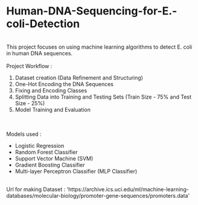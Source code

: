 # Human-DNA-Sequencing-for-E.-coli-Detection
<br>
This project focuses on using machine learning algorithms to detect E. coli in human DNA sequences.
<br> <br>
Project Workflow :
<br>
<ol>
<li>Dataset creation (Data Refinement and Structuring)</li>
<li>One-Hot Encoding the DNA Sequences</li>
<li>Fixing and Encoding Classes</li>
<li>Splitting Data into Training and Testing Sets (Train Size - 75% and Test Size - 25%)</li>
<li>Model Training and Evaluation</li>
  </ol>
<br><br>
Models used :
<br>
<ul>
  <li>Logistic Regression</li>
  <li>Random Forest Classifier</li>
  <li>Support Vector Machine (SVM)</li>
  <li>Gradient Boosting Classifier</li>
  <li>Multi-layer Perceptron Classifier (MLP Classifier)</li>
</ul>
<br>
Url for making Dataset : 'https://archive.ics.uci.edu/ml/machine-learning-databases/molecular-biology/promoter-gene-sequences/promoters.data'
